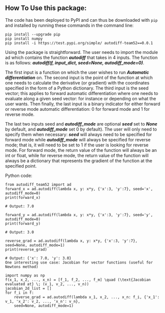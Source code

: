 ## How To Use this package:

The code has been deployed to PyPI and can thus be downloaded with `pip` and installed by running these commands in the command line:

```shell
pip install --upgrade pip
pip install numpy
pip install -i https://test.pypi.org/simple/ autodiff-team52==0.0.1
```

Using the package is straightforward. The user needs to import the module ad which contains the function ***autodiff***
that takes in 4 inputs. The function is as follows: ***autodiff(f, input_dict, seed=None, autodiff_mode=0)***.


The first input is a function on which the user wishes to run ***Automatic differentiation*** on. The second input is the point of the
function at which one needs to calculate the derivative (or gradient) with the coordinates specified in the form of a Python
dictionary. The third input is the seed vector; this applies to forward automatic differentiation where one needs to evaluate along a
given seed vector: for instance or depending on what the user wants. Then finally, the last input is a binary indicator for either
forward or reverse mode automatic differentiation: 0 for forward mode and 1 for reverse mode.

The last two inputs seed and ***autodiff_mode*** are optional ***seed*** set to ***None*** by default, and
***autodiff_mode*** set 0 by default). The user will only need to specify them when necessary: ***seed*** will always need to be
specified for forward mode while ***autodiff_mode*** will always be specified for reverse mode; that is, it will need to be set to 1
if the user is looking for reverse mode. For forward mode, the return value of the function will always be an int or float, while for
reverse mode, the return value of the function will always be a dictionary that represents the gradient of the function at the
specified point.

Python code:

``` shell
from autodiff_team52 import ad
forward_x = ad.autodiff(lambda x, y: x*y, {'x':3, 'y':7}, seed='x', autodiff_mode=0)
print(forward_x)

# Output: 7.0

forward_y = ad.autodiff(lambda x, y: x*y, {'x':3, 'y':7}, seed='y', autodiff_mode=0)
print(forward_y)

# Output: 3.0

reverse_grad = ad.autodiff(lambda x, y: x*y, {'x':3, 'y':7}, seed=None, autodiff_mode=1)
print(reverse_grad)

# Output: {'x': 7.0, 'y': 3.0}
One interesting use case: Jacobian for vector functions (useful for Newtons method)

import numpy as np
f(x_1, x_2, ..., x_n) = [f_1, f_2, ..., f_m] \quad (\text{Jacobian evaluated at} \; (v_1, v_2, ..., v_n))
jacobian_2d_list = []
for f_i in f:
    reverse_grad = ad.autodiff(lambda x_1, x_2, ..., x_n: f_i, {'x_1': v_1, 'x_2': v_2, ..., 'x_n': v_n},
    seed=None, autodiff_mode=1)
